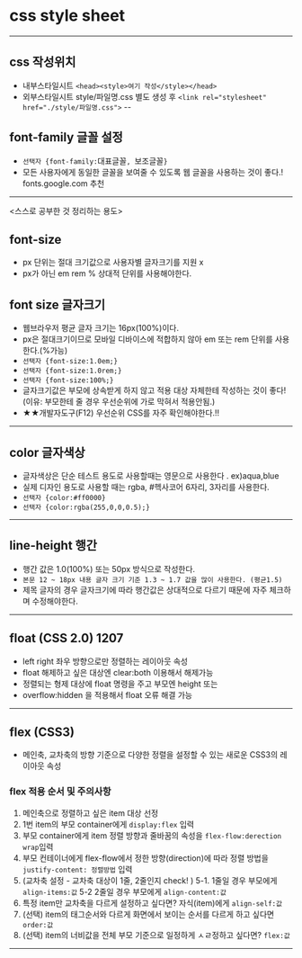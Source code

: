 # css style sheet
----
## css 작성위치 
* 내부스타일시트 `<head><style>여기 작성</style></head>`
* 외부스타일시트 style/파일명.css 별도 생성 후 
    `<link rel="stylesheet" href="./style/파일명.css">`
--
## font-family 글꼴 설정
* `선택자 {font-family:`대표글꼴`, `보조글꼴`}`
* 모든 사용자에게 동일한 글꼴을 보여줄 수 있도록 웹 글꼴을 사용하는 것이 좋다.! fonts.google.com 추천
------------------------------
<스스로 공부한 것 정리하는 용도>
## font-size
* px 단위는 절대 크기값으로 사용자별 글자크기를 지원 x 
* px가 아닌 em rem % 상대적 단위를 사용해야한다.

## font size 글자크기 
* 웹브라우저 평균 글자 크기는 16px(100%)이다.
* px은 절대크기이므로 모바일 디바이스에 적합하지 않아 em 또는 rem 단위를 사용한다.(%가능)
* `선택자 {font-size:1.0em;}`
* `선택자 {font-size:1.0rem;}`
* `선택자 {font-size:100%;}`
* 글자크기값은 부모에 상속받게 하지 않고 적용 대상 자체한테 작성하는 것이 좋다!(이유: 부모한테 줄 경우 우선순위에 가로 막혀서 적용안됨.)
* ★★개발자도구(F12) 우선순위 CSS를 자주 확인해야한다.!!

---
## color 글자색상 
* 글자색상은 단순 테스트 용도로 사용할때는 영문으로 사용한다 . ex)aqua,blue
* 실제 디자인 용도로 사용할 때는 rgba, #헥사코어 6자리, 3자리를 사용한다.
* `선택자 {color:#ff0000}`
* `선택자 {color:rgba(255,0,0,0.5);}`
-----------------------------------------------
## line-height 행간
* 행간 값은 1.0(100%) 또는 50px 방식으로 작성한다.
* `본문 12 ~ 18px 내용 글자 크기 기준 1.3 ~ 1.7 값을 많이 사용한다. (평균1.5)`
* 제목 글자의 경우 글자크기에 따라 행간값은 상대적으로 다르기 때문에 자주 체크하며 수정해야한다.
------------------------------------------------------------
## float (CSS 2.0) 1207
* left right 좌우 방향으로만 정렬하는 레이아웃 속성
* float 해제하고 싶은 대상엔 clear:both 이용해서 해제가능 
* 정렬되는 형제 대상에 float 명령을 주고 부모엔 height 또는 
* overflow:hidden 을 적용해서 float 오류 해결 가능  
-----------------------------------------------------------------------
## flex (CSS3)
* 메인축, 교차축의 방향 기준으로 다양한 정렬을 설정할 수 있는 새로운 CSS3의 레이아웃 속성
### flex 적용 순서 및 주의사항 
1. 메인축으로 정렬하고 싶은 item 대상 선정 
2. 1번 item의 부모 container에게 `display:flex` 입력
3. 부모 container에게 item 정렬 방향과 줄바꿈의 속성을 `flex-flow:derection wrap`입력 
4. 부모 컨테이너에게 flex-flow에서 정한 방향(direction)에 따라 
정렬 방법을 `justify-content: 정렬방법` 입력
5. (교차축 설정 - 교차축 대상이 1줄, 2줄인지 check! )
5-1. 1줄일 경우 부모에게 `align-items:값`
5-2  2줄일 경우 부모에게  `align-content:값`
6. 특정 item만 교차축을 다르게 설정하고 싶다면? 자식(item)에게 `align-self:값`
7. (선택) item의 태그순서와 다르게 화면에서 보이는 순서를 다르게 하고 싶다면 `order:값`
8. (선택) item의 너비값을 전체 부모 기준으로 일정하게 ㅅㄹ정하고 싶다면? `flex:값`
--------------------------------------------------------------------------------